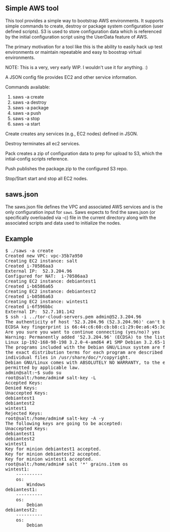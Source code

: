 Simple AWS tool
---------------

This tool provides a simple way to bootstrap AWS environments. It supports
simple commands to create, destroy or package system configuration (user
defined scripts). S3 is used to store configuration data which is referenced by
the initial configuration script using the UserData feature of AWS.

The primary motivation for a tool like this is the ability to easily hack up
test environments or maintain repeatable and easy to boostrap virtual
environments.

NOTE: This is a very, very early WIP. I wouldn't use it for anything. :)

A JSON config file provides EC2 and other service information.

Commands available:

1. saws -a create
2. saws -a destroy
3. saws -a package
4. saws -a push
5. saws -a stop
6. saws -a start

Create creates any services (e.g., EC2 nodes) defined in JSON.

Destroy terminates all ec2 services.

Pack creates a zip of configuration data to prep for upload to S3, which the intial-config scripts reference.

Push publishes the package.zip to the configured S3 repo.

Stop/Start start and stop all EC2 nodes.

saws.json
---------

The saws.json file defines the VPC and associated AWS services and is the only configuration input for <code>saws</code>. Saws expects to find the saws.json (or specifically overloaded via -c) file in the current directory along with the associated scripts and data used to initialize the nodes.


Example
-------
<pre>
$ ./saws -a create
Created new VPC: vpc-35b7a950
Creating EC2 instance: salt
Created i-70586aa3
External IP:  52.3.204.96
Configured for NAT:  i-70586aa3
Creating EC2 instance: debiantest1
Created i-b6586a65
Creating EC2 instance: debiantest2
Created i-b0586a63
Creating EC2 instance: wintest1
Created i-6f596bbc
External IP:  52.7.101.142
$ ssh -i ../tor-cloud-servers.pem admin@52.3.204.96
The authenticity of host '52.3.204.96 (52.3.204.96)' can't be established.
ECDSA key fingerprint is 66:44:c6:60:cb:b8:c1:29:0e:a6:45:3c:26:41:f4:a4.
Are you sure you want to continue connecting (yes/no)? yes
Warning: Permanently added '52.3.204.96' (ECDSA) to the list of known hosts.
Linux ip-192-168-98-198 3.2.0-4-amd64 #1 SMP Debian 3.2.65-1+deb7u1 x86_64
The programs included with the Debian GNU/Linux system are free software;
the exact distribution terms for each program are described in the
individual files in /usr/share/doc/*/copyright.
Debian GNU/Linux comes with ABSOLUTELY NO WARRANTY, to the extent
permitted by applicable law.
admin@salt:~$ sudo su
root@salt:/home/admin# salt-key -L
Accepted Keys:
Denied Keys:
Unaccepted Keys:
debiantest1
debiantest2
wintest1
Rejected Keys:
root@salt:/home/admin# salt-key -A -y
The following keys are going to be accepted:
Unaccepted Keys:
debiantest1
debiantest2
wintest1
Key for minion debiantest1 accepted.
Key for minion debiantest2 accepted.
Key for minion wintest1 accepted.
root@salt:/home/admin# salt '*' grains.item os
wintest1:
    ----------
    os:
        Windows
debiantest1:
    ----------
    os:
        Debian
debiantest2:
    ----------
    os:
        Debian
</pre>



